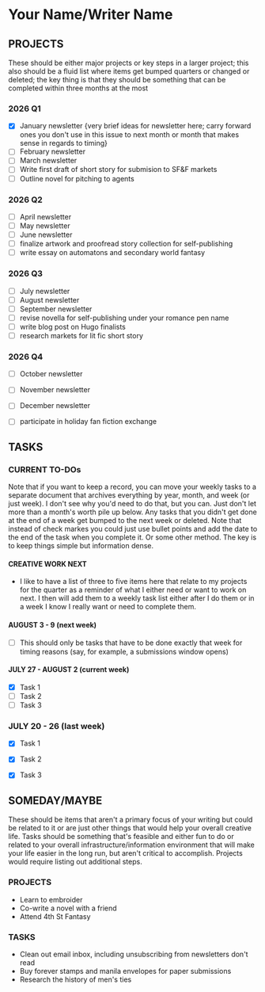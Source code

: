 
# Your Name/Writer Name

## PROJECTS

These should be either major projects or key steps in a larger project; this also should be a fluid list where items get bumped quarters or changed or deleted; the key thing is that they should be something that can be completed within three months at the most

### 2026 Q1

- [x] January newsletter {very brief ideas for newsletter here; carry forward ones you don't use in this issue to next month or month that makes sense in regards to timing}
- [ ] February newsletter
- [ ] March newsletter
- [ ] Write first draft of short story for submision to SF&F markets
- [ ] Outline novel for pitching to agents

### 2026 Q2
- [ ] April newsletter 
- [ ] May  newsletter
- [ ] June newsletter
- [ ] finalize artwork and proofread story collection for self-publishing 
- [ ] write essay on automatons and secondary world fantasy

### 2026 Q3 
- [ ] July newsletter 
- [ ] August  newsletter
- [ ] September newsletter
- [ ] revise novella for self-publishing under your romance pen name
- [ ] write blog post on Hugo finalists
- [ ] research markets for lit fic short story

### 2026 Q4

- [ ] October newsletter 
- [ ] November newsletter
- [ ] December newsletter
- [ ] participate in holiday fan fiction exchange




## TASKS 

### CURRENT TO-DOs ###

Note that if you want to keep a record, you can move your weekly tasks to a separate document that archives everything by year, month, and week (or just week). I don't see why you'd need to do that, but you can. Just don't let more than a month's worth pile up below. Any tasks that you didn't get done at the end of a week get bumped to the next week or deleted. Note that instead of check markes you could just use bullet points and add the date to the end of the task when you complete it. Or some other method. The key is to keep things simple but information dense. 


#### CREATIVE WORK NEXT

* I like to have a list of three to five items here that relate to my projects for the quarter as a reminder of what I either need or want to work on next. I then will add them to a weekly task list either after I do them or in a week I know I really want or need to complete them.  

#### AUGUST 3 - 9 (next week)

- [ ] This should only be tasks that have to be done exactly that week for timing reasons (say, for example, a submissions window opens)

#### JULY 27 - AUGUST 2 (current week)

- [x] Task 1 
- [ ] Task 2
- [ ] Task 3

### JULY 20 - 26 (last week)

- [x] Task 1 
- [x] Task 2
- [x] Task 3



## SOMEDAY/MAYBE

These should be items that aren't a primary focus of your writing but could be related to it or are just other things that would help your overall creative life. Tasks should be something that's feasible and either fun to do or related to your overall infrastructure/information environment that will make your life easier in the long run, but aren't critical to accomplish. Projects would require listing out additional steps. 

### PROJECTS

* Learn to embroider
* Co-write a novel with a friend
* Attend 4th St Fantasy

### TASKS

* Clean out email inbox, including unsubscribing from newsletters don't read
* Buy forever stamps and manila envelopes for paper submissions
* Research the history of men's ties